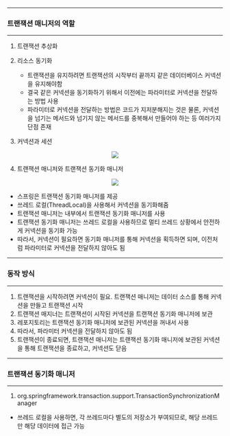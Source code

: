 ------
### 트랜잭션 매니저의 역할
------
1. 트랜잭션 추상화

2. 리소스 동기화
   - 트랜잭션을 유지하려면 트랜잭션의 시작부터 끝까지 같은 데이터베이스 커넥션을 유지해야함
   - 결국 같은 커넥션을 동기화하기 위해서 이전에는 파라미터로 커넥션을 전달하는 방법 사용
   - 파라미터로 커넥션을 전달하는 방법은 코드가 지저분해지는 것은 물론, 커넥션을 넘기는 메서드와 넘기지 않는 메서드를 중복해서 만들어야 하는 등 여러가지 단점 존재

3. 커넥션과 세션
<div align="center">
<img src="https://github.com/sooyounghan/Spring/assets/34672301/1335e414-f5f1-4630-82b7-de06d2f59b05">
</div>

4. 트랜잭션 매니저와 트랜잭션 동기화 매니저
<div align="center">
<img src="https://github.com/sooyounghan/Spring/assets/34672301/a3fc6b36-dd0d-49f9-b061-ffa04a78a2a0">
</div>

  - 스프링은 트랜잭션 동기화 매니저를 제공
  - 쓰레드 로컬(ThreadLocal)을 사용해서 커넥션을 동기화해줌
  - 트랜잭션 매니저는 내부에서 트랜잭션 동기화 매니저를 사용
  - 트랜잭션 동기화 매니저는 쓰레드 로컬을 사용하므로 멀티 쓰레드 상황에서 안전하게 커넥션을 동기화 가능
  - 따라서, 커넥션이 필요하면 동기화 매니저를 통해 커넥션을 획득하면 되며, 이전처럼 파라미터로 커넥션을 전달하지 않아도 됨

-----
### 동작 방식
-----
1. 트랜잭션을 시작하려면 커넥션이 필요. 트랜잭션 매니저는 데이터 소스를 통해 커넥션을 만들고 트랜잭션 시작
2. 트랜잭션 매지너는 트랜잭션이 시작된 커넥션을 트랜잭션 동기화 매니저에 보관
3. 레포지토리는 트랜잭션 동기화 매니저에 보관된 커넥션을 꺼내서 사용
4. 따라서, 파라미터 커넥션을 전달하지 않아도 됨
5. 트랜잭션이 종료되면, 트랜잭션 매니저는 트랜잭션 동기화 매니저에 보관된 커넥션을 통해 트랜잭션을 종료하고, 커넥션도 닫음

-----
### 트랜잭션 동기화 매니저
-----
1. org.springframework.transaction.support.TransactionSynchronizationManager

* 쓰레드 로컬을 사용하면, 각 쓰레드마다 별도의 저장소가 부여되므로, 해당 쓰레드만 해당 데이터에 접근 가능
